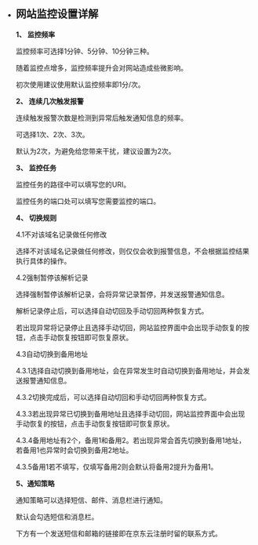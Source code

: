 - ## **网站监控设置详解**

  **1、 监控频率**

  监控频率可选择1分钟、5分钟、10分钟三种。

  随着监控点增多，监控频率提升会对网站造成些微影响。

  初次使用建议使用默认监控频率即1分/次。

   

  **2、 连续几次触发报警**

  连续触发报警次数是检测到异常后触发通知信息的频率。

  可选择1次、2次、3次。

  默认为2次，为避免给您带来干扰，建议设置为2次。

   

  **3、 监控任务**

  监控任务的路径中可以填写您的URI。

  监控任务的端口处可以填写您需要监控的端口。

   

  **4、 切换规则**

  4.1不对该域名记录做任何修改

  选择不对该域名记录做任何修改，则仅仅会收到报警信息，不会根据监控结果执行具体的操作。

  4.2强制暂停该解析记录

  选择强制暂停该解析记录，会将异常记录暂停，并发送报警通知信息。

  解析记录停止后，可以选择自动切回及手动切回两种恢复方式。

  若出现异常将记录停止且选择手动切回，网站监控界面中会出现手动恢复的按钮，点击手动恢复按钮即可恢复原状。

  4.3自动切换到备用地址

  4.3.1选择自动切换到备用地址，会在异常发生时自动切换到备用地址，并会发送报警通知信息。

  4.3.2切换完成后，可以选择自动切回和手动切回两种恢复方式。

  4.3.3若出现异常已切换到备用地址且选择手动切回，网站监控界面中会出现手动恢复的按钮，点击手动恢复按钮即可恢复原状。

  4.3.4备用地址有2个，备用1和备用2。若出现异常会首先切换到备用1地址，若备用1也异常时会切换到备用2地址。

  4.3.5备用1若不填写，仅填写备用2则会默认将备用2提升为备用1。

   

  **5、通知策略**

  通知策略可以选择短信、邮件、消息栏进行通知。

  默认会勾选短信和消息栏。

  下方有一个发送短信和邮箱的链接即在京东云注册时留的联系方式。

   
